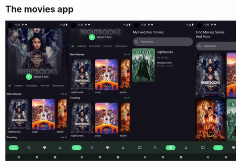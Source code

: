 # The movies app

<div style="display: flex; justify-content: space-around;">
    <img src="images/1.png" alt="Screen 1" width="200" />
    <img src="images/2.png" alt="Screen 2" width="200" />
    <img src="images/3.png" alt="Screen 3" width="200" />
    <img src="images/4.png" alt="Screen 4" width="200" />
</div>
